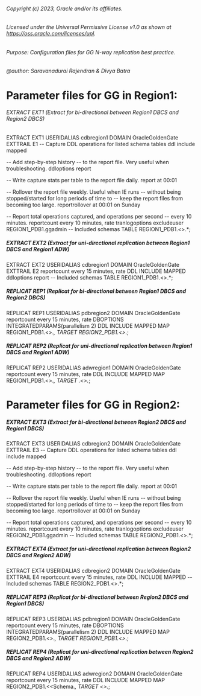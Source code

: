 ###### Copyright (c) 2023, Oracle and/or its affiliates.
###### Licensed under the Universal Permissive License v1.0 as shown at https://oss.oracle.com/licenses/upl.
###### Purpose: Configuration files for GG N-way replication best practice.
###### @author: Saravanadurai Rajendran & Divya Batra


# Parameter files for GG in Region1:

###### EXTRACT EXT1 (Extract for bi-directional between Region1 DBCS and Region2 DBCS)

EXTRACT EXT1
USERIDALIAS cdbregion1 DOMAIN OracleGoldenGate
EXTTRAIL E1
-- Capture DDL operations for listed schema tables
ddl include mapped

-- Add step-by-step history
-- to the report file. Very useful when troubleshooting.
ddloptions report

-- Write capture stats per table to the report file daily.
report at 00:01

-- Rollover the report file weekly. Useful when IE runs
-- without being stopped/started for long periods of time to
-- keep the report files from becoming too large.
reportrollover at 00:01 on Sunday

-- Report total operations captured, and operations per second
-- every 10 minutes.
reportcount every 10 minutes, rate
tranlogoptions excludeuser REGION1_PDB1.ggadmin
-- Included schemas
TABLE REGION1_PDB1.<<Schema>>.*;


##### EXTRACT EXT2 (Extract for uni-directional replication between Region1 DBCS and Region1 ADW)


EXTRACT EXT2
USERIDALIAS cdbregion1 DOMAIN OracleGoldenGate
EXTTRAIL E2
reportcount every 15 minutes, rate
DDL INCLUDE MAPPED
ddloptions report
-- Included schemas
TABLE REGION1_PDB1.<<Schema>>.*;


##### REPLICAT REP1 (Replicat for bi-directional between Region1 DBCS and Region2 DBCS)


REPLICAT REP1
USERIDALIAS pdbregion2 DOMAIN OracleGoldenGate
reportcount every 15 minutes, rate
DBOPTIONS INTEGRATEDPARAMS(parallelism 2)
DDL INCLUDE MAPPED
MAP REGION1_PDB1.<<Schema>>.*,  TARGET REGION2_PDB1.<<Schema>>.*;


##### REPLICAT REP2 (Replicat for uni-directional replication between Region1 DBCS and Region1 ADW)

REPLICAT REP2
USERIDALIAS adwregion1 DOMAIN OracleGoldenGate
reportcount every 15 minutes, rate
DDL INCLUDE MAPPED
MAP REGION1_PDB1.<<Schema>>.*, TARGET .<<Schema>>.*;


# Parameter files for GG in Region2:

##### EXTRACT EXT3 (Extract for bi-directional between Region2 DBCS and Region1 DBCS)


EXTRACT EXT3
USERIDALIAS cdbregion2 DOMAIN OracleGoldenGate
EXTTRAIL E3
-- Capture DDL operations for listed schema tables
ddl include mapped

-- Add step-by-step history
-- to the report file. Very useful when troubleshooting.
ddloptions report

-- Write capture stats per table to the report file daily.
report at 00:01

-- Rollover the report file weekly. Useful when IE runs
-- without being stopped/started for long periods of time to
-- keep the report files from becoming too large.
reportrollover at 00:01 on Sunday

-- Report total operations captured, and operations per second
-- every 10 minutes.
reportcount every 10 minutes, rate
tranlogoptions excludeuser REGION2_PDB1.ggadmin
-- Included schemas
TABLE REGION2_PDB1.<<Schema>>.*;


##### EXTRACT EXT4 (Extract for uni-directional replication between Region2 DBCS and Region2 ADW)


EXTRACT EXT4
USERIDALIAS cdbregion2 DOMAIN OracleGoldenGate
EXTTRAIL E4
reportcount every 15 minutes, rate
DDL INCLUDE MAPPED
-- Included schemas
TABLE REGION2_PDB1.<<Schema>>.*;




##### REPLICAT REP3 (Replicat for bi-directional between Region2 DBCS and Region1 DBCS)

REPLICAT REP3
USERIDALIAS pdbregion1 DOMAIN OracleGoldenGate
reportcount every 15 minutes, rate
DBOPTIONS INTEGRATEDPARAMS(parallelism 2)
DDL INCLUDE MAPPED
MAP REGION2_PDB1.<<Schema>>.*, TARGET REGION1_PDB1.<<Schema>>.*;


##### REPLICAT REP4 (Replicat for uni-directional replication between Region2 DBCS and Region2 ADW)

REPLICAT REP4
USERIDALIAS adwregion2 DOMAIN OracleGoldenGate
reportcount every 15 minutes, rate
DDL INCLUDE MAPPED
MAP REGION2_PDB1.<<Schema.*, TARGET <<Schema>>.*;
